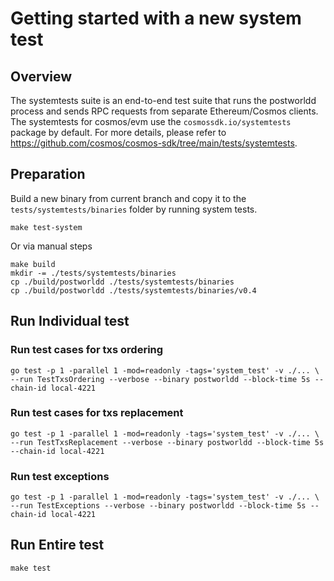 # Getting started with a new system test

## Overview

The systemtests suite is an end-to-end test suite that runs the postworldd process and sends RPC requests from separate Ethereum/Cosmos clients. The systemtests for cosmos/evm use the `cosmossdk.io/systemtests` package by default. For more details, please refer to https://github.com/cosmos/cosmos-sdk/tree/main/tests/systemtests.

## Preparation

Build a new binary from current branch and copy it to the `tests/systemtests/binaries` folder by running system tests.

```shell
make test-system
```

Or via manual steps

```shell
make build
mkdir -= ./tests/systemtests/binaries
cp ./build/postworldd ./tests/systemtests/binaries
cp ./build/postworldd ./tests/systemtests/binaries/v0.4
```

## Run Individual test

### Run test cases for txs ordering

```shell
go test -p 1 -parallel 1 -mod=readonly -tags='system_test' -v ./... \
--run TestTxsOrdering --verbose --binary postworldd --block-time 5s --chain-id local-4221
```

### Run test cases for txs replacement

```shell
go test -p 1 -parallel 1 -mod=readonly -tags='system_test' -v ./... \
--run TestTxsReplacement --verbose --binary postworldd --block-time 5s --chain-id local-4221
```

### Run test exceptions

```shell
go test -p 1 -parallel 1 -mod=readonly -tags='system_test' -v ./... \
--run TestExceptions --verbose --binary postworldd --block-time 5s --chain-id local-4221
```

## Run Entire test

```shell
make test
```
